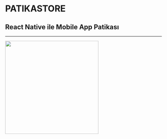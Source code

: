 # PATIKASTORE

## React Native ile Mobile App Patikası

---

<a target="_blank" href="./SS/storeSS.gif" align-items="center">
<img src="./SS/storeSS.gif" width="300" style="max-width:100%;" />
</a>